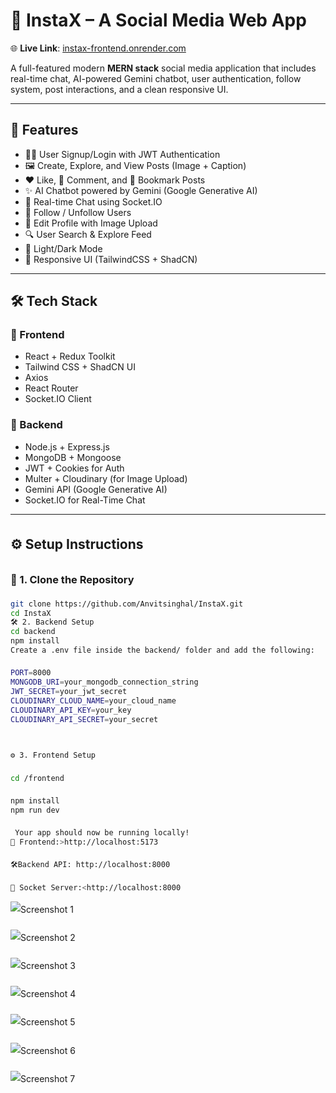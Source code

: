 # 📱 InstaX – A Social Media Web App

🌐 **Live Link**: [instax-frontend.onrender.com](https://instax-frontend.onrender.com/)

A full-featured modern **MERN stack** social media application that includes real-time chat, AI-powered Gemini chatbot, user authentication, follow system, post interactions, and a clean responsive UI.

---

## 🚀 Features

- 🧑‍💼 User Signup/Login with JWT Authentication
- 🖼️ Create, Explore, and View Posts (Image + Caption)
- ❤️ Like, 💬 Comment, and 🔖 Bookmark Posts
- ✨ AI Chatbot powered by Gemini (Google Generative AI)
- 🧵 Real-time Chat using Socket.IO
- 👤 Follow / Unfollow Users
- 📝 Edit Profile with Image Upload
- 🔍 User Search & Explore Feed
- 🌙 Light/Dark Mode
- 📱 Responsive UI (TailwindCSS + ShadCN)

---

## 🛠️ Tech Stack

### 🔹 Frontend

- React + Redux Toolkit
- Tailwind CSS + ShadCN UI
- Axios
- React Router
- Socket.IO Client

### 🔹 Backend

- Node.js + Express.js
- MongoDB + Mongoose
- JWT + Cookies for Auth
- Multer + Cloudinary (for Image Upload)
- Gemini API (Google Generative AI)
- Socket.IO for Real-Time Chat

---

<div align="left" style="line-height: 1.8;">

<h2>⚙️ Setup Instructions</h2>

<h3>🧾 1. Clone the Repository</h3>

```bash
git clone https://github.com/Anvitsinghal/InstaX.git
cd InstaX
🛠️ 2. Backend Setup
cd backend
npm install
Create a .env file inside the backend/ folder and add the following:

PORT=8000
MONGODB_URI=your_mongodb_connection_string
JWT_SECRET=your_jwt_secret
CLOUDINARY_CLOUD_NAME=your_cloud_name
CLOUDINARY_API_KEY=your_key
CLOUDINARY_API_SECRET=your_secret


⚙️ 3. Frontend Setup

cd /frontend

npm install
npm run dev

 Your app should now be running locally!
🔗 Frontend:>http://localhost:5173

🛠️Backend API: http://localhost:8000

📡 Socket Server:<http://localhost:8000


 ```





<div style="margin-bottom: 20px;">
  <img src="https://github.com/user-attachments/assets/04cf343c-65a1-401b-87a0-f4069579be50" alt="Screenshot 1" />
</div>

<div style="margin-bottom: 20px;">
  <img src="https://github.com/user-attachments/assets/32277680-6afb-4759-8c20-0875ae5f1474" alt="Screenshot 2" />
</div>

<div style="margin-bottom: 20px;">
  <img src="https://github.com/user-attachments/assets/86dd3e83-bf58-4d07-bde5-df15d49fd01e" alt="Screenshot 3" />
</div>

<div style="margin-bottom: 20px;">
  <img src="https://github.com/user-attachments/assets/0f19cf6a-36a1-4f93-8f9a-0c2bd823f6cb" alt="Screenshot 4" />
</div>

<div style="margin-bottom: 20px;">
  <img src="https://github.com/user-attachments/assets/222e04f6-f027-4429-b93a-ee8cabcb1c76" alt="Screenshot 5" />
</div>

<div style="margin-bottom: 20px;">
  <img src="https://github.com/user-attachments/assets/49fe676a-4831-4def-b531-cf5397f091ac" alt="Screenshot 6" />
</div>

<div style="margin-bottom: 20px;">
  <img src="https://github.com/user-attachments/assets/d3260922-1d64-40ef-8842-253555e0b876" alt="Screenshot 7" />
</div>

